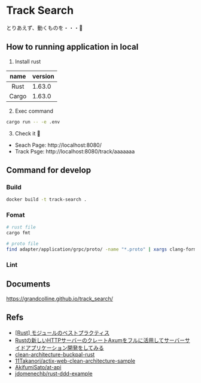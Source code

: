 # Track Search

とりあえず、動くものを・・・🌝

## How to running application in local

1. Install rust

| name  | version |
|:-----:|:--------|
| Rust  | 1.63.0  |
| Cargo | 1.63.0  |

2. Exec command

```bash
cargo run -- -e .env
```

3. Check it 🤟

* Seach Page: http://localhost:8080/
* Track Psge: http://localhost:8080/track/aaaaaaa

## Command for develop

### Build

```bash
docker build -t track-search .
```

### Fomat

```bash
# rust file
cargo fmt

# proto file
find adapter/application/grpc/proto/ -name "*.proto" | xargs clang-format -i
```

### Lint

## Documents

https://grandcolline.github.io/track_search/



## Refs

- [[Rust] モジュールのベストプラクティス](https://zenn.dev/msakuta/articles/83f9991b2aba62)
- [Rustの新しいHTTPサーバーのクレートAxumをフルに活用してサーバーサイドアプリケーション開発をしてみる](https://blog-dry.com/entry/2021/12/26/002649)
- [clean-architecture-buckpal-rust](https://github.com/jayy-lmao/clean-architecture-buckpal-rust)
- [11Takanori/actix-web-clean-architecture-sample](https://github.com/11Takanori/actix-web-clean-architecture-sample)
- [AkifumiSato/at-api](https://github.com/AkifumiSato/at-api)
- [jdomenechb/rust-ddd-example](https://github.com/jdomenechb/rust-ddd-example)


